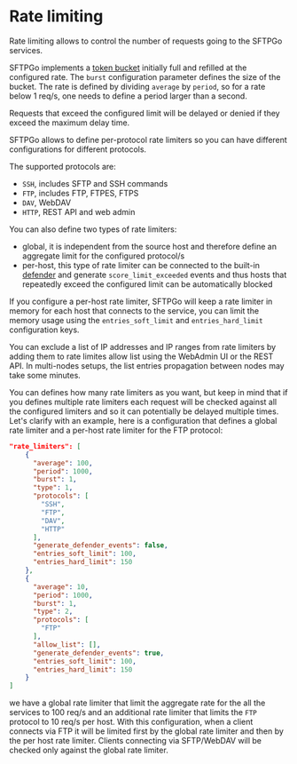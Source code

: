 # Rate limiting

Rate limiting allows to control the number of requests going to the SFTPGo services.

SFTPGo implements a [token bucket](https://en.wikipedia.org/wiki/Token_bucket) initially full and refilled at the configured rate. The `burst` configuration parameter defines the size of the bucket. The rate is defined by dividing `average` by `period`, so for a rate below 1 req/s, one needs to define a period larger than a second.

Requests that exceed the configured limit will be delayed or denied if they exceed the maximum delay time.

SFTPGo allows to define per-protocol rate limiters so you can have different configurations for different protocols.

The supported protocols are:

- `SSH`, includes SFTP and SSH commands
- `FTP`, includes FTP, FTPES, FTPS
- `DAV`, WebDAV
- `HTTP`, REST API and web admin

You can also define two types of rate limiters:

- global, it is independent from the source host and therefore define an aggregate limit for the configured protocol/s
- per-host, this type of rate limiter can be connected to the built-in [defender](./defender.md) and generate `score_limit_exceeded` events and thus hosts that repeatedly exceed the configured limit can be automatically blocked

If you configure a per-host rate limiter, SFTPGo will keep a rate limiter in memory for each host that connects to the service, you can limit the memory usage using the `entries_soft_limit` and `entries_hard_limit` configuration keys.

You can exclude a list of IP addresses and IP ranges from rate limiters by adding them to rate limites allow list using the WebAdmin UI or the REST API. In multi-nodes setups, the list entries propagation between nodes may take some minutes.

You can defines how many rate limiters as you want, but keep in mind that if you defines multiple rate limiters each request will be checked against all the configured limiters and so it can potentially be delayed multiple times. Let's clarify with an example, here is a configuration that defines a global rate limiter and a per-host rate limiter for the FTP protocol:

```json
"rate_limiters": [
    {
      "average": 100,
      "period": 1000,
      "burst": 1,
      "type": 1,
      "protocols": [
        "SSH",
        "FTP",
        "DAV",
        "HTTP"
      ],
      "generate_defender_events": false,
      "entries_soft_limit": 100,
      "entries_hard_limit": 150
    },
    {
      "average": 10,
      "period": 1000,
      "burst": 1,
      "type": 2,
      "protocols": [
        "FTP"
      ],
      "allow_list": [],
      "generate_defender_events": true,
      "entries_soft_limit": 100,
      "entries_hard_limit": 150
    }
]
```

we have a global rate limiter that limit the aggregate rate for the all the services to 100 req/s and an additional rate limiter that limits the `FTP` protocol to 10 req/s per host.
With this configuration, when a client connects via FTP it will be limited first by the global rate limiter and then by the per host rate limiter.
Clients connecting via SFTP/WebDAV will be checked only against the global rate limiter.

